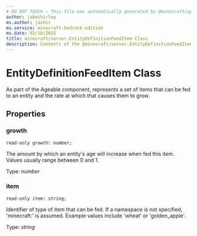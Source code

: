 ```yaml
---
# DO NOT TOUCH — This file was automatically generated by @minecraft/api-docs-generator, to report problems file an issue at https://github.com/Mojang/minecraft-scripting-libraries
author: jakeshirley
ms.author: jashir
ms.service: minecraft-bedrock-edition
ms.date: 02/10/2025
title: minecraft/server.EntityDefinitionFeedItem Class
description: Contents of the @minecraft/server.EntityDefinitionFeedItem class.
---
```

# EntityDefinitionFeedItem Class

As part of the Ageable component, represents a set of items that can be fed to an entity and the rate at which that causes them to grow.

## Properties

### **growth**
`read-only growth: number;`

The amount by which an entity's age will increase when fed this item. Values usually range between 0 and 1.

Type: *number*

### **item**
`read-only item: string;`

Identifier of type of item that can be fed. If a namespace is not specified, 'minecraft:' is assumed. Example values include 'wheat' or 'golden_apple'.

Type: *string*
